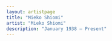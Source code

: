 ```yaml
---
layout: artistpage
title: "Mieko Shiomi"
artist: "Mieko Shiomi"
description: "January 1938 – Present"
---
```

